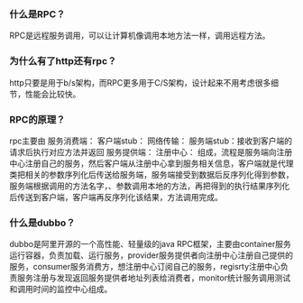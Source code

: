 ### 什么是RPC？
RPC是远程服务调用，可以让计算机像调用本地方法一样，调用远程方法。
### 为什么有了http还有rpc？
http只要是用于b/s架构，而RPC更多用于C/S架构，设计起来不用考虑很多细节，性能会比较快。
### RPC的原理？
rpc主要由
服务消费端：
客户端stub：
网络传输：
服务端stub：接收到客户端的请求后执行对应方法并返回
服务提供端：
注册中心：
组成，流程是服务端向注册中心注册自己的服务，然后客户端从注册中心拿到服务相关信息，客户端就是代理类把相关的参数序列化后传送给服务端，服务端接受到数据后反序列化得到参数，服务端根据调用的方法名字，、参数调用本地的方法，再把得到的执行结果序列化后传送到客户端，客户端再反序列化该结果，方法调用完成。
### 什么是dubbo？
dubbo是阿里开源的一个高性能、轻量级的java RPC框架，主要由container服务运行容器，负责加载、运行服务，provider服务提供者向注册中心注册自己提供的服务，consumer服务消费方，想注册中心订阅自己的服务，regisrty注册中心负责服务注册与发现返回服务提供者地址列表给消费者，monitor统计服务调用测试和调用时间的监控中心组成。

